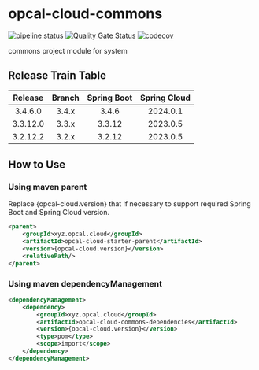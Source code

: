 # opcal-cloud-commons
[![pipeline status](https://gitlab.com/opcal-project/opcal-cloud-commons/badges/main/pipeline.svg)](https://gitlab.com/opcal-project/opcal-cloud-commons/-/commits/main)
[![Quality Gate Status](https://sonarcloud.io/api/project_badges/measure?project=opcal-project_opcal-cloud-commons&metric=alert_status)](https://sonarcloud.io/dashboard?id=opcal-project_opcal-cloud-commons)
[![codecov](https://codecov.io/gl/opcal-project/opcal-cloud-commons/branch/main/graph/badge.svg?token=AEBJ3Z5AJX)](https://codecov.io/gl/opcal-project/opcal-cloud-commons)

commons project module for system

## Release Train Table
| Release  | Branch | Spring Boot | Spring Cloud |
|:--------:|:------:|:-----------:|:------------:|
| 3.4.6.0  | 3.4.x  |    3.4.6    |   2024.0.1   |
| 3.3.12.0 | 3.3.x  |   3.3.12    |   2023.0.5   |
| 3.2.12.2 | 3.2.x  |   3.2.12    |   2023.0.5   |

## How to Use
### Using maven parent

Replace {opcal-cloud.version} that if necessary to support required Spring Boot and Spring Cloud version.

```xml
<parent>
    <groupId>xyz.opcal.cloud</groupId>
    <artifactId>opcal-cloud-starter-parent</artifactId>
    <version>{opcal-cloud.version}</version>
    <relativePath/>
</parent>
```

### Using maven dependencyManagement

```xml
<dependencyManagement>
    <dependency>
        <groupId>xyz.opcal.cloud</groupId>
        <artifactId>opcal-cloud-commons-dependencies</artifactId>
        <version>{opcal-cloud.version}</version>
        <type>pom</type>
        <scope>import</scope>
    </dependency>
</dependencyManagement>
```
